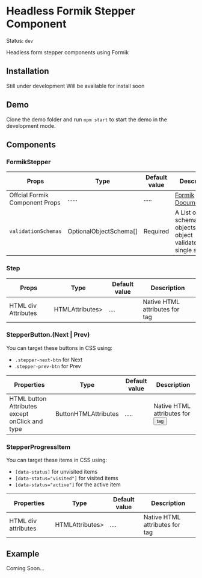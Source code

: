 # Headless Formik Stepper Component

Status: `dev`

Headless form stepper components using Formik

## Installation

Still under development
Will be available for install soon

## Demo

Clone the demo folder and run `npm start` to start the demo in the development mode.

## Components

### FormikStepper

| Props                          | Type                        | Default value | Description                                                       |
| ------------------------------ | --------------------------- | ------------- | ----------------------------------------------------------------- |
| Offcial Formik Component Props | ......                      | .....         | [Formik Documentation](https://formik.org/docs/api/formik)        |
| `validationSchemas`            | OptionalObjectSchema<any>[] | Required      | A List of Yup schema objects. Each object validates a single step |

### Step

| Props               | Type                            | Default value | Description                          |
| ------------------- | ------------------------------- | ------------- | ------------------------------------ |
| HTML div Attributes | HTMLAttributes<HTMLDivElement>> | ....          | Native HTML attributes for <div> tag |

### StepperButton.(Next | Prev)

You can target these buttons in CSS using:

- `.stepper-next-btn` for Next
- .`stepper-prev-btn` for Prev

| Properties                                     | Type                                    | Default value | Description                             |
| ---------------------------------------------- | --------------------------------------- | ------------- | --------------------------------------- |
| HTML button Attributes except onClick and type | ButtonHTMLAttributes<HTMLButtonElement> | .....         | Native HTML attributes for <button> tag |

### StepperProgressItem

You can target these items in CSS using:

- `[data-status]` for unvisited items
- `[data-status="visited"]` for visited items
- `[data-status="active"]` for the active item

| Properties          | Type                            | Default value | Description                          |
| ------------------- | ------------------------------- | ------------- | ------------------------------------ |
| HTML div attributes | HTMLAttributes<HTMLDivElement>> | ....          | Native HTML attributes for <div> tag |

## Example

Coming Soon...
